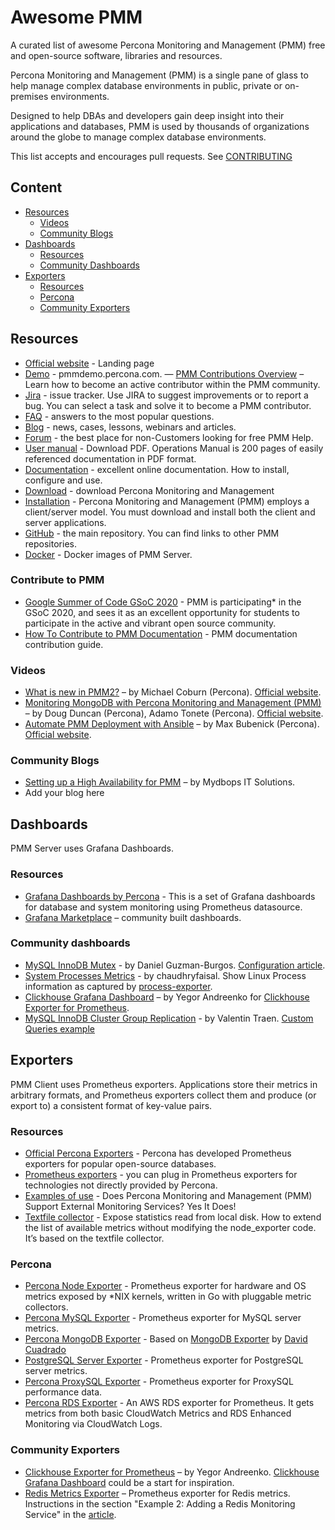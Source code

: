 # Awesome PMM

A curated list of awesome Percona Monitoring and Management (PMM) free and open-source software, libraries and resources. 

Percona Monitoring and Management (PMM) is a single pane of glass to help manage complex database environments in public, private or on-premises environments.

Designed to help DBAs and developers gain deep insight into their applications and databases, PMM is used by thousands of organizations around the globe to manage complex database environments.

This list accepts and encourages pull requests. See [CONTRIBUTING](https://github.com/dbazhenov/awesome-pmm/blob/master/CONTRIBUTING.md)

## Content

- [Resources](#resources)
	- [Videos](#videos)
	- [Community Blogs](#community-blogs)
- [Dashboards](#dashboards)
    - [Resources](#resources-1)
    - [Community Dashboards](#community-dashboards)
- [Exporters](#exporters)
	- [Resources](#resources-2)
	- [Percona](#percona)
	- [Community Exporters](#community-exporters)

## Resources

- [Official website](https://www.percona.com/software/database-tools/percona-monitoring-and-management) - Landing page
- [Demo](https://pmmdemo.percona.com/graph/) - pmmdemo.percona.com.
— [PMM Contributions Overview](https://www.percona.com/community/contributions/pmm) – Learn how to become an active contributor within the PMM community.
- [Jira](https://jira.percona.com/projects/PMM/issues/) - issue tracker. Use JIRA to suggest improvements or to report a bug. You can select a task and solve it to become a PMM contributor.
- [FAQ](https://www.percona.com/doc/percona-monitoring-and-management/faq.html) - answers to the most popular questions.
- [Blog](https://www.percona.com/blog/tag/pmm/) - news, cases, lessons, webinars and articles.
- [Forum](https://www.percona.com/forums/questions-discussions/percona-monitoring-and-management) - the best place for non-Customers looking for free PMM Help.
- [User manual](https://learn.percona.com/download-percona-monitoring-and-management-pmm-manual-2-0) - Download PDF. Operations Manual is 200 pages of easily referenced documentation in PDF format.
- [Documentation](https://www.percona.com/doc/percona-monitoring-and-management/2.x/index.html) - excellent online documentation. How to install, configure and use.
- [Download](https://www.percona.com/downloads/pmm2/) - download Percona Monitoring and Management
- [Installation](https://www.percona.com/doc/percona-monitoring-and-management/2.x/install/index-server.html) - Percona Monitoring and Management (PMM) employs a client/server model. You must download and install both the client and server applications. 
- [GitHub](https://github.com/percona/pmm/tree/PMM-2.0) - the main repository. You can find links to other PMM repositories.
- [Docker](https://hub.docker.com/r/percona/pmm-server) - Docker images of PMM Server.

### Contribute to PMM

- [Google Summer of Code GSoC 2020](https://www.percona.com/googlesummerofcode2020) - PMM is participating* in the GSoC 2020, and sees it as an excellent opportunity for students to participate in the active and vibrant open source community.
- [How To Contribute to PMM Documentation](https://www.percona.com/community-blog/2020/01/28/how-to-contribute-to-pmm-documentation/) - PMM documentation contribution guide.

### Videos

- [What is new in PMM2?](https://www.youtube.com/watch?v=Tlxo2BMf9-c) – by Michael Coburn (Percona). [Official website](https://www.percona.com/resources/videos/whats-new-pmm2).
- [Monitoring MongoDB with Percona Monitoring and Management (PMM)](https://www.youtube.com/watch?v=FqdSs9H7mBM) – by Doug Duncan (Percona), Adamo Tonete (Percona). [Official website](https://www.percona.com/resources/videos/automate-pmm-deployment-ansible).
- [Automate PMM Deployment with Ansible](https://www.youtube.com/watch?v=OjKcSQOzNeQ) – by Max Bubenick (Percona). [Official website](https://www.percona.com/resources/videos/automate-pmm-deployment-ansible).

### Community Blogs

- [Setting up a High Availability for PMM](https://mydbops.wordpress.com/2019/10/17/setting-up-a-high-availability-for-pmm/) – by Mydbops IT Solutions.
- Add your blog here

## Dashboards 

PMM Server uses Grafana Dashboards.

### Resources

- [Grafana Dashboards by Percona](https://github.com/percona/grafana-dashboards) - This is a set of Grafana dashboards for database and system monitoring using Prometheus datasource.
- [Grafana Marketplace](https://grafana.com/grafana/dashboards?search=PMM) – community built dashboards.

### Community dashboards

- [MySQL InnoDB Mutex](https://grafana.com/grafana/dashboards/9892) - by Daniel Guzman-Burgos. [Configuration article](https://www.percona.com/blog/2019/03/12/pmms-custom-queries-in-action-adding-a-graph-for-innodb-mutex-waits/).
- [System Processes Metrics](https://grafana.com/grafana/dashboards/8378) - by chaudhryfaisal. Show Linux Process information as captured by [process-exporter](https://github.com/ncabatoff/process-exporter).
- [Clickhouse Grafana Dashboard](https://grafana.com/grafana/dashboards/882) – by Yegor Andreenko for [Clickhouse Exporter for Prometheus](https://github.com/percona-lab/clickhouse_exporter).
- [MySQL InnoDB Cluster Group Replication](https://grafana.com/grafana/dashboards/10006) - by Valentin Traen. [Custom Queries example](https://github.com/valentinmysql/MySQL-PMM-innodb_cluster_monitoring)

## Exporters

PMM Client uses Prometheus exporters. Applications store their metrics in arbitrary formats, and Prometheus exporters collect them and produce (or export to) a consistent format of key-value pairs.

### Resources

- [Official Percona Exporters](https://github.com/percona/pmm/tree/PMM-2.0#pmm-client) - Percona has developed Prometheus exporters for popular open-source databases.
- [Prometheus exporters](https://prometheus.io/docs/instrumenting/exporters/) - you can plug in Prometheus exporters for technologies not directly provided by Percona.
- [Examples of use](https://www.percona.com/blog/2018/02/12/percona-monitoring-management-pmm-support-external-monitoring-services-yes/) - Does Percona Monitoring and Management (PMM) Support External Monitoring Services? Yes It Does!
- [Textfile collector](https://www.percona.com/blog/2018/08/28/extend-metrics-for-percona-monitoring-and-management-without-modifying-code/) -  Expose statistics read from local disk. How to extend the list of available metrics without modifying the node_exporter code. It’s based on the textfile collector.

### Percona
- [Percona Node Exporter](https://github.com/percona/node_exporter) - Prometheus exporter for hardware and OS metrics exposed by \*NIX kernels, written in Go with pluggable metric collectors.
- [Percona MySQL Exporter](https://github.com/percona/mysqld_exporter) - Prometheus exporter for MySQL server metrics.
- [Percona MongoDB Exporter](https://github.com/percona/mongodb_exporter) - Based on [MongoDB Exporter](https://github.com/dcu/mongodb_exporter) by [David Cuadrado](https://github.com/dcu)
- [PostgreSQL Server Exporter](https://github.com/percona/postgres_exporter) - Prometheus exporter for PostgreSQL server metrics.
- [Percona ProxySQL Exporter](https://github.com/percona/proxysql_exporter) - Prometheus exporter for ProxySQL performance data.
- [Percona RDS Exporter](https://github.com/percona/rds_exporter) - An AWS RDS exporter for Prometheus. It gets metrics from both basic CloudWatch Metrics and RDS Enhanced Monitoring via CloudWatch Logs.

### Community Exporters

- [Clickhouse Exporter for Prometheus](https://github.com/percona-lab/clickhouse_exporter) – by Yegor Andreenko. [Clickhouse Grafana Dashboard](https://grafana.com/grafana/dashboards/882) could be a start for inspiration.
- [Redis Metrics Exporter](https://github.com/oliver006/redis_exporter) – Prometheus exporter for Redis metrics. Instructions in the section "Example 2: Adding a Redis Monitoring Service" in the [article](https://www.percona.com/blog/2018/02/12/percona-monitoring-management-pmm-support-external-monitoring-services-yes/).
